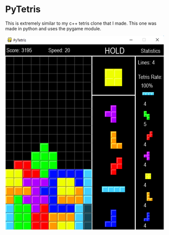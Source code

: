 # PyTetris

This is extremely similar to my c++ tetris clone that I made. This one was made in python and uses the pygame module.

![tetris Screen](./TetrisScreen.png)
